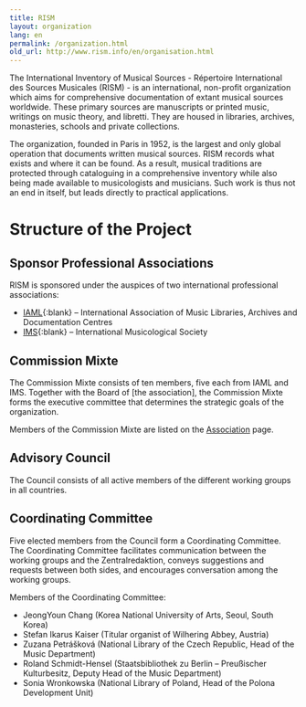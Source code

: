```yaml
---
title: RISM
layout: organization
lang: en
permalink: /organization.html
old_url: http://www.rism.info/en/organisation.html
---
```


The International Inventory of Musical Sources - Répertoire International des Sources Musicales (RISM) - is an international, non-profit organization which aims for comprehensive documentation of extant musical sources worldwide. These primary sources are manuscripts or printed music, writings on music theory, and libretti. They are housed in libraries, archives, monasteries, schools and private collections.

The organization, founded in Paris in 1952, is the largest and only global operation that documents written musical sources. RISM records what exists and where it can be found. As a result, musical traditions are protected through cataloguing in a comprehensive inventory while also being made available to musicologists and musicians. Such work is thus not an end in itself, but leads directly to practical applications.

<!--

Read more on [Wikipedia](https://en.wikipedia.org/wiki/R%C3%A9pertoire_International_des_Sources_Musicales){:blank} in over 10 languages.

[Presentation](http://www.bnportugal.pt/images/stories/agenda/2017/RISM_apresentacao_BNP2017.pdf){:blank} by Sílvia Sequeira in Portuguese.

[A video overview](https://youtu.be/K34u716Uwmk){:blank} of RISM's work and the online catalog in German, part of the series Tübinger Tutorials zur Musikwissenschaft.

-->

# Structure of the Project

## Sponsor Professional Associations

RISM is sponsored under the auspices of two international professional associations:

* [IAML](http://www.iaml.info/){:blank} – International Association of Music Libraries, Archives and Documentation Centres
* [IMS](http://www.ims-online.ch/){:blank} – International Musicological Society

## Commission Mixte

The Commission Mixte consists of ten members, five each from IAML and IMS. Together with the Board of [the association], the Commission Mixte forms the executive committee that determines the strategic goals of the organization.

Members of the Commission Mixte are listed on the [Association](/organization/the-association.html) page.

## Advisory Council

The Council consists of all active members of the different working groups in all countries.

## Coordinating Committee

Five elected members from the Council form a Coordinating Committee. The Coordinating Committee facilitates communication between the working groups and the Zentralredaktion, conveys suggestions and requests between both sides, and encourages conversation among the working groups.

Members of the Coordinating Committee:

* JeongYoun Chang (Korea National University of Arts, Seoul, South Korea)
* Stefan Ikarus Kaiser (Titular organist of Wilhering Abbey, Austria)
* Zuzana Petrášková (National Library of the Czech Republic, Head of the Music Department)
* Roland Schmidt-Hensel (Staatsbibliothek zu Berlin – Preußischer Kulturbesitz, Deputy Head of the Music Department)
* Sonia Wronkowska (National Library of Poland, Head of the Polona Development Unit)
